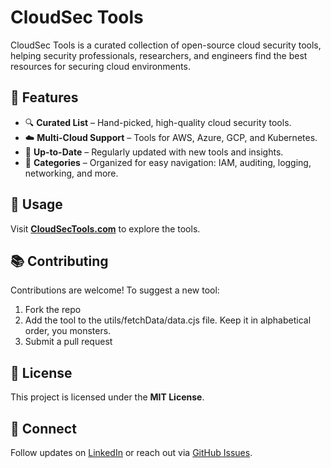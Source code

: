 # CloudSec Tools  

CloudSec Tools is a curated collection of open-source cloud security tools, helping security professionals, researchers, and engineers find the best resources for securing cloud environments.  

## 🚀 Features  
- 🔍 **Curated List** – Hand-picked, high-quality cloud security tools.  
- ☁️ **Multi-Cloud Support** – Tools for AWS, Azure, GCP, and Kubernetes.  
- 📖 **Up-to-Date** – Regularly updated with new tools and insights.  
- 🎯 **Categories** – Organized for easy navigation: IAM, auditing, logging, networking, and more.  

## 📖 Usage  
Visit **[CloudSecTools.com](https://cloudsectools.com)** to explore the tools.  

## 📚 Contributing  
Contributions are welcome! To suggest a new tool:  
1. Fork the repo  
2. Add the tool to the utils/fetchData/data.cjs file. Keep it in alphabetical order, you monsters.
3. Submit a pull request  

## 📜 License  
This project is licensed under the **MIT License**.  

## 🤝 Connect  
Follow updates on [LinkedIn](https://linkedin.com/in/thompsoninfosec) or reach out via [GitHub Issues](https://github.com/nojanath/cloudsectools/issues).  
